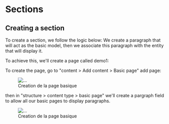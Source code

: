 # Sections

## Creating a section

To create a section, we follow the logic below: We create a paragraph that will act as the basic model, then we associate this paragraph with the entity that will display it.

To achieve this, we'll create a page called demo1:

To create the page, go to "content > Add content > Basic page" add page:
<figure class="figure" >
  <img src="../../assets/images/Create-Basic-page-Events.png" class="figure-img img-fluid rounded" alt="...">
  <figcaption class="figure-caption"> Creation de la page basique </figcaption>
</figure>


then in "structure > content type > basic page" we'll create a pargraph field to allow all our basic pages to display paragraphs.

<figure class="figure" >
  <img src="../../assets/images/Manage-fields-Events.png" class="figure-img img-fluid rounded" alt="...">
  <figcaption class="figure-caption"> Creation de la page basique </figcaption>
</figure>
